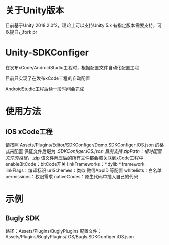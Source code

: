 # 关于Unity版本
目前基于Unity 2018.2.0f2，理论上可以支持Unity 5.x
有指定版本需要支持，可以提自己fork pr

# Unity-SDKConfiger

在发布xCode/AndroidStudio工程时，根据配置文件自动化配置工程

目前只实现了在发布xCode工程的自动配置

AndroidStudio工程后续一段时间会完成

# 使用方法
## iOS xCode工程
请按照 Assets/Plugins/Editor/SDKConfiger/Demo.SDKConfiger.iOS.json 的格式来配置
保证文件后缀为 *.SDKConfiger.iOS.json
目前支持
zipPath：相对配置文件的路径，*.zip  该文件解压后的所有文件都会被关联到xCode工程中
enableBitCode：bitCode开关
linkFrameworks：*.dylib *.framework
linkFlags：编译标识
urlSchemes：类似 微信AppID 等配置
whitelists：白名单
permissions：权限需求
nativeCodes：原生代码中插入自己的代码

# 示例
## Bugly SDK
路径：Assets/Plugins/BuglyPlugins
配置文件：Assets/Plugins/BuglyPlugins/iOS/Bugly.SDKConfiger.iOS.json